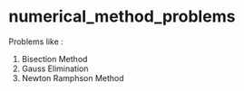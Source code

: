 # numerical_method_problems

Problems like :
1) Bisection Method
2) Gauss Elimination
3) Newton Ramphson Method
